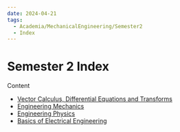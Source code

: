```yaml
---
date: 2024-04-21
tags:
  - Academia/MechanicalEngineering/Semester2
  - Index
---
```

# Semester 2 Index

Content
- [Vector Calculus, Differential Equations and Transforms](10-19%20Academia/10%20Mechanical%20Engineering/10.02%20Semester%202/Vector%20Calculus,%20Differential%20Equations%20and%20Transforms.md)
- [Engineering Mechanics](10-19%20Academia/10%20Mechanical%20Engineering/10.02%20Semester%202/Engineering%20Mechanics.md)
- [Engineering Physics](10-19%20Academia/10%20Mechanical%20Engineering/10.02%20Semester%202/Engineering%20Physics.md)
- [Basics of Electrical Engineering](10-19%20Academia/10%20Mechanical%20Engineering/10.02%20Semester%202/Basics%20of%20Electrical%20Engineering.md)